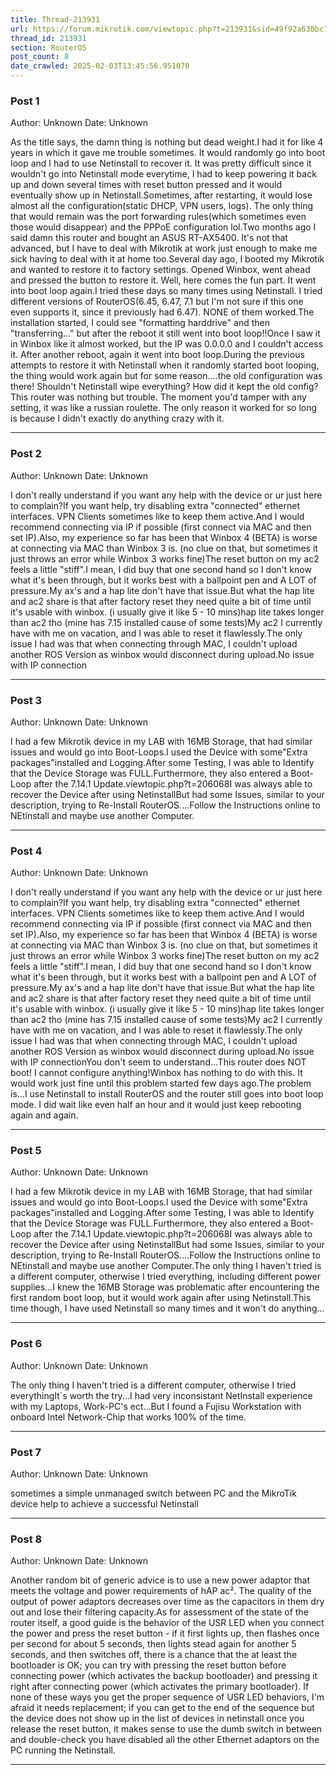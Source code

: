 ```yaml
---
title: Thread-213931
url: https://forum.mikrotik.com/viewtopic.php?t=213931&sid=49f92a630bc7970d8ca50523be880e8f
thread_id: 213931
section: RouterOS
post_count: 8
date_crawled: 2025-02-03T13:45:56.951070
---
```


### Post 1
Author: Unknown
Date: Unknown

As the title says, the damn thing is nothing but dead weight.I had it for like 4 years in which it gave me trouble sometimes. It would randomly go into boot loop and I had to use Netinstall to recover it. It was pretty difficult since it wouldn't go into Netinstall mode everytime, I had to keep powering it back up and down several times with reset button pressed and it would eventually show up in Netinstall.Sometimes, after restarting, it would lose almost all the configuration(static DHCP, VPN users, logs). The only thing that would remain was the port forwarding rules(which sometimes even those would disappear) and the PPPoE configuration lol.Two months ago I said damn this router and bought an ASUS RT-AX5400. It's not that advanced, but I have to deal with Mikrotik at work just enough to make me sick having to deal with it at home too.Several day ago, I booted my Mikrotik and wanted to restore it to factory settings. Opened Winbox, went ahead and pressed the button to restore it. Well, here comes the fun part. It went into boot loop again.I tried these days so many times using Netinstall. I tried different versions of RouterOS(6.45, 6.47, 7.1 but I'm not sure if this one even supports it, since it previously had 6.47). NONE of them worked.The installation started, I could see "formatting harddrive" and then "transferring..." but after the reboot it still went into boot loop!!Once I saw it in Winbox like it almost worked, but the IP was 0.0.0.0 and I couldn't access it. After another reboot, again it went into boot loop.During the previous attempts to restore it with Netinstall when it randomly started boot looping, the thing would work again but for some reason....the old configuration was there! Shouldn't Netinstall wipe everything? How did it kept the old config?This router was nothing but trouble. The moment you'd tamper with any setting, it was like a russian roulette. The only reason it worked for so long is because I didn't exactly do anything crazy with it.

---
### Post 2
Author: Unknown
Date: Unknown

I don't really understand if you want any help with the device or ur just here to complain?If you want help, try disabling extra "connected" ethernet interfaces. VPN Clients sometimes like to keep them active.And I would recommend connecting via IP if possible (first connect via MAC and then set IP).Also, my experience so far has been that Winbox 4 (BETA) is worse at connecting via MAC than Winbox 3 is. (no clue on that, but sometimes it just throws an error while Winbox 3 works fine)The reset button on my ac2 feels a little "stiff".I mean, I did buy that one second hand so I don't know what it's been through, but it works best with a ballpoint pen and A LOT of pressure.My ax's and a hap lite don't have that issue.But what the hap lite and ac2 share is that after factory reset they need quite a bit of time until it's usable with winbox. (i usually give it like 5 - 10 mins)hap lite takes longer than ac2 tho (mine has 7.15 installed cause of some tests)My ac2 I currently have with me on vacation, and I was able to reset it flawlessly.The only issue I had was that when connecting through MAC, I couldn't upload another ROS Version as winbox would disconnect during upload.No issue with IP connection

---
### Post 3
Author: Unknown
Date: Unknown

I had a few Mikrotik device in my LAB with 16MB Storage, that had similar issues and would go into Boot-Loops.I used the Device with some"Extra packages"installed and Logging.After some Testing, I was able to Identify that the Device Storage was FULL.Furthermore, they also entered a Boot-Loop after the 7.14.1 Update.viewtopic.php?t=206068I was always able to recover the Device after using NetinstallBut had some Issues, similar to your description, trying to Re-Install RouterOS....Follow the Instructions online to NEtinstall and maybe use another Computer.

---
### Post 4
Author: Unknown
Date: Unknown

I don't really understand if you want any help with the device or ur just here to complain?If you want help, try disabling extra "connected" ethernet interfaces. VPN Clients sometimes like to keep them active.And I would recommend connecting via IP if possible (first connect via MAC and then set IP).Also, my experience so far has been that Winbox 4 (BETA) is worse at connecting via MAC than Winbox 3 is. (no clue on that, but sometimes it just throws an error while Winbox 3 works fine)The reset button on my ac2 feels a little "stiff".I mean, I did buy that one second hand so I don't know what it's been through, but it works best with a ballpoint pen and A LOT of pressure.My ax's and a hap lite don't have that issue.But what the hap lite and ac2 share is that after factory reset they need quite a bit of time until it's usable with winbox. (i usually give it like 5 - 10 mins)hap lite takes longer than ac2 tho (mine has 7.15 installed cause of some tests)My ac2 I currently have with me on vacation, and I was able to reset it flawlessly.The only issue I had was that when connecting through MAC, I couldn't upload another ROS Version as winbox would disconnect during upload.No issue with IP connectionYou don't seem to understand...This router does NOT boot! I cannot configure anything!Winbox has nothing to do with this. It would work just fine until this problem started few days ago.The problem is...I use Netinstall to install RouterOS and the router still goes into boot loop mode. I did wait like even half an hour and it would just keep rebooting again and again.

---
### Post 5
Author: Unknown
Date: Unknown

I had a few Mikrotik device in my LAB with 16MB Storage, that had similar issues and would go into Boot-Loops.I used the Device with some"Extra packages"installed and Logging.After some Testing, I was able to Identify that the Device Storage was FULL.Furthermore, they also entered a Boot-Loop after the 7.14.1 Update.viewtopic.php?t=206068I was always able to recover the Device after using NetinstallBut had some Issues, similar to your description, trying to Re-Install RouterOS....Follow the Instructions online to NEtinstall and maybe use another Computer.The only thing I haven't tried is a different computer, otherwise I tried everything, including different power supplies...I knew the 16MB Storage was problematic after encountering the first random boot loop, but it would work again after using Netinstall.This time though, I have used Netinstall so many times and it won't do anything...

---
### Post 6
Author: Unknown
Date: Unknown

The only thing I haven't tried is a different computer, otherwise I tried everythingIt`s worth the try...I had very inconsistant NetInstall experience with my Laptops, Work-PC's ect...But I found a Fujisu Workstation with onboard Intel Network-Chip that works 100% of the time.

---
### Post 7
Author: Unknown
Date: Unknown

sometimes a simple unmanaged switch between PC and the MikroTik device help to achieve a successful Netinstall

---
### Post 8
Author: Unknown
Date: Unknown

Another random bit of generic advice is to use a new power adaptor that meets the voltage and power requirements of hAP ac². The quality of the output of power adaptors decreases over time as the capacitors in them dry out and lose their filtering capacity.As for assessment of the state of the router itself, a good guide is the behavior of the USR LED when you connect the power and press the reset button - if it first lights up, then flashes once per second for about 5 seconds, then lights stead again for another 5 seconds, and then switches off, there is a chance that the at least the bootloader is OK; you can try with pressing the reset button before connecting power (which activates the backup bootloader) and pressing it right after connecting power (which activates the primary bootloader). If none of these ways you get the proper sequence of USR LED behaviors, I'm afraid it needs replacement; if you can get to the end of the sequence but the device does not show up in the list of devices in netinstall once you release the reset button, it makes sense to use the dumb switch in between and double-check you have disabled all the other Ethernet adaptors on the PC running the Netinstall.

---
